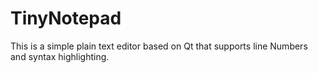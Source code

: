 # TinyNotepad
This is a simple plain text editor based on Qt that supports line Numbers and syntax highlighting.
